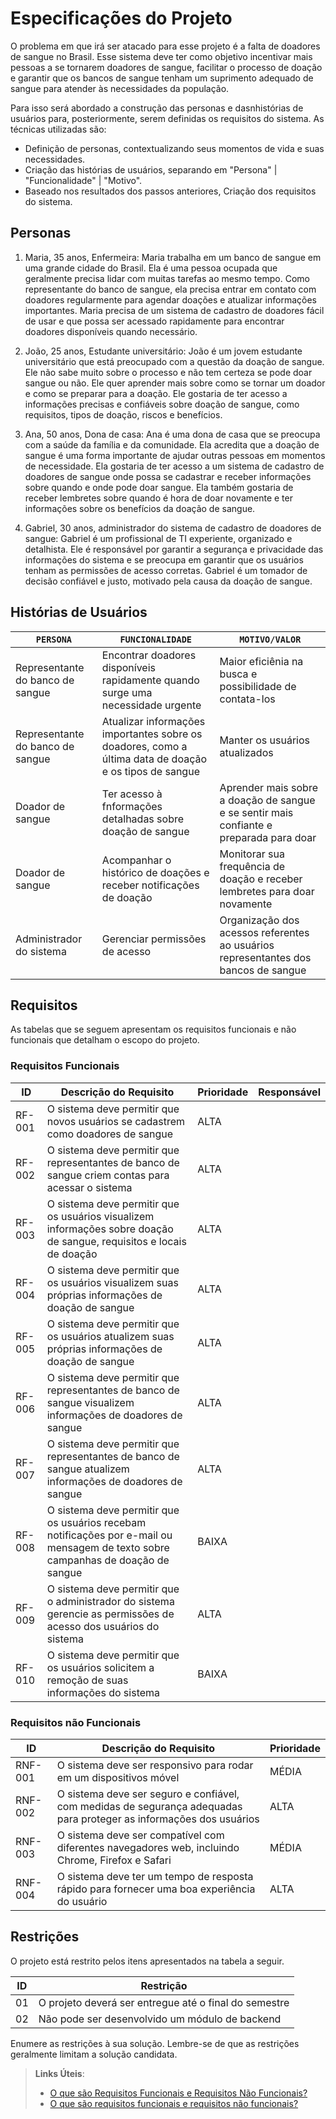 # Especificações do Projeto

O problema em que irá ser atacado para esse projeto é a falta de doadores de sangue no Brasil. Esse sistema deve ter como objetivo incentivar mais pessoas a se tornarem doadores de sangue, facilitar o processo de doação e garantir que os bancos de sangue tenham um suprimento adequado de sangue para atender às necessidades da população.

Para isso será abordado a construção das personas e dasnhistórias de usuários para, posteriormente, serem definidas os requisitos do sistema.
As técnicas utilizadas são:
- Definição de personas, contextualizando seus momentos de vida e suas necessidades.
- Criação das histórias de usuários, separando em "Persona" | "Funcionalidade" | "Motivo".
- Baseado nos resultados dos passos anteriores, Criação dos requisitos do sistema.

## Personas

1) Maria, 35 anos, Enfermeira:
Maria trabalha em um banco de sangue em uma grande cidade do Brasil. Ela é uma pessoa ocupada que geralmente precisa lidar com muitas tarefas ao mesmo tempo. Como representante do banco de sangue, ela precisa entrar em contato com doadores regularmente para agendar doações e atualizar informações importantes. Maria precisa de um sistema de cadastro de doadores fácil de usar e que possa ser acessado rapidamente para encontrar doadores disponíveis quando necessário.

2) João, 25 anos, Estudante universitário:
João é um jovem estudante universitário que está preocupado com a questão da doação de sangue. Ele não sabe muito sobre o processo e não tem certeza se pode doar sangue ou não. Ele quer aprender mais sobre como se tornar um doador e como se preparar para a doação. Ele gostaria de ter acesso a informações precisas e confiáveis sobre doação de sangue, como requisitos, tipos de doação, riscos e benefícios.

3) Ana, 50 anos, Dona de casa:
Ana é uma dona de casa que se preocupa com a saúde da família e da comunidade. Ela acredita que a doação de sangue é uma forma importante de ajudar outras pessoas em momentos de necessidade. Ela gostaria de ter acesso a um sistema de cadastro de doadores de sangue onde possa se cadastrar e receber informações sobre quando e onde pode doar sangue. Ela também gostaria de receber lembretes sobre quando é hora de doar novamente e ter informações sobre os benefícios da doação de sangue.

4) Gabriel, 30 anos, administrador do sistema de cadastro de doadores de sangue:
 Gabriel é um profissional de TI experiente, organizado e detalhista. Ele é responsável por garantir a segurança e privacidade das informações do sistema e se preocupa em garantir que os usuários tenham as permissões de acesso corretas. Gabriel é um tomador de decisão confiável e justo, motivado pela causa da doação de sangue.

## Histórias de Usuários

|`PERSONA`| `FUNCIONALIDADE` |`MOTIVO/VALOR` |
|--------------------|------------------------------------|----------------------------------------|
|Representante do banco de sangue | Encontrar doadores disponíveis rapidamente quando surge uma necessidade urgente | Maior eficiênia na busca e possibilidade de contata-los |
|Representante do banco de sangue | Atualizar informações importantes sobre os doadores, como a última data de doação e os tipos de sangue | Manter os usuários atualizados |
|Doador de sangue |Ter acesso à fnformações detalhadas sobre doação de sangue |Aprender mais sobre a doação de sangue e se sentir mais confiante e preparada para doar |
|Doador de sangue |Acompanhar o histórico de doações e receber notificações de doação |Monitorar sua frequência de doação e receber lembretes para doar novamente |
|Administrador do sistema |Gerenciar permissões de acesso |Organização dos acessos referentes ao usuários representantes dos bancos de sangue |

## Requisitos

As tabelas que se seguem apresentam os requisitos funcionais e não funcionais que detalham o escopo do projeto.

### Requisitos Funcionais

|ID    | Descrição do Requisito  | Prioridade | Responsável |
|------|-----------------------------------------|----| ----|
|RF-001 | O sistema deve permitir que novos usuários se cadastrem como doadores de sangue | ALTA |  |
|RF-002 | O sistema deve permitir que representantes de banco de sangue criem contas para acessar o sistema | ALTA | |
|RF-003 | O sistema deve permitir que os usuários visualizem informações sobre doação de sangue, requisitos e locais de doação | ALTA |
|RF-004 | O sistema deve permitir que os usuários visualizem suas próprias informações de doação de sangue | ALTA |
|RF-005 | O sistema deve permitir que os usuários atualizem suas próprias informações de doação de sangue | ALTA |
|RF-006 | O sistema deve permitir que representantes de banco de sangue visualizem informações de doadores de sangue | ALTA |
|RF-007 | O sistema deve permitir que representantes de banco de sangue atualizem informações de doadores de sangue | ALTA |
|RF-008 | O sistema deve permitir que os usuários recebam notificações por e-mail ou mensagem de texto sobre campanhas de doação de sangue | BAIXA |
|RF-009 | O sistema deve permitir que o administrador do sistema gerencie as permissões de acesso dos usuários do sistema | ALTA |
|RF-010 | O sistema deve permitir que os usuários solicitem a remoção de suas informações do sistema | BAIXA |

### Requisitos não Funcionais

|ID     | Descrição do Requisito  |Prioridade |
|-------|-------------------------|----|
|RNF-001| O sistema deve ser responsivo para rodar em um dispositivos móvel | MÉDIA | 
|RNF-002 | O sistema deve ser seguro e confiável, com medidas de segurança adequadas para proteger as informações dos usuários | ALTA |
|RNF-003 | O sistema deve ser compatível com diferentes navegadores web, incluindo Chrome, Firefox e Safari | MÉDIA |
|RNF-004 | O sistema deve ter um tempo de resposta rápido para fornecer uma boa experiência do usuário | ALTA |

## Restrições

O projeto está restrito pelos itens apresentados na tabela a seguir.

|ID| Restrição                                             |
|--|-------------------------------------------------------|
|01| O projeto deverá ser entregue até o final do semestre |
|02| Não pode ser desenvolvido um módulo de backend        |


Enumere as restrições à sua solução. Lembre-se de que as restrições geralmente limitam a solução candidata.

> **Links Úteis**:
> - [O que são Requisitos Funcionais e Requisitos Não Funcionais?](https://codificar.com.br/requisitos-funcionais-nao-funcionais/)
> - [O que são requisitos funcionais e requisitos não funcionais?](https://analisederequisitos.com.br/requisitos-funcionais-e-requisitos-nao-funcionais-o-que-sao/)
